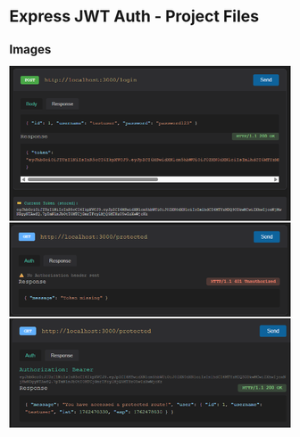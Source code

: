 # Express JWT Auth - Project Files

## Images
![Output 1](OUTPUT/output_1.png)
![Output 2](OUTPUT/output_2.png)
![Output 3](OUTPUT/output_3.png)

